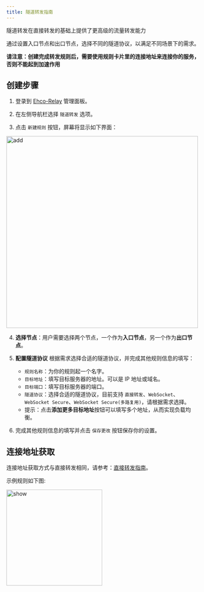 ```yaml
---
title: 隧道转发指南
---
```


隧道转发在直接转发的基础上提供了更高级的流量转发能力

通过设置入口节点和出口节点，选择不同的隧道协议，以满足不同场景下的需求。

**请注意：创建完成转发规则后，需要使用规则卡片里的连接地址来连接你的服务，否则不能起到加速作用**

## 创建步骤

1. 登录到 [Ehco-Relay](https://ehco-relay.cc) 管理面板。

2. 在左侧导航栏选择 `隧道转发` 选项。

3. 点击 `新建规则` 按钮，屏幕将显示如下界面：

 <img src="/assets/rule/tunnel/add.png" alt="add" width="500">

4. **选择节点**：用户需要选择两个节点，一个作为**入口节点**，另一个作为**出口节点**。

5. **配置隧道协议** 根据需求选择合适的隧道协议，并完成其他规则信息的填写：

    - `规则名称`：为你的规则起一个名字。
    - `目标地址`：填写目标服务器的地址。可以是 IP 地址或域名。
    - `目标端口`：填写目标服务器的端口。
    - `隧道协议`：选择合适的隧道协议，目前支持 `直接转发`、`WebSocket`、`WebSocket Secure`、`WebSocket Secure(多路复用)`，请根据需求选择。
    - 提示：点击**添加更多目标地址**按钮可以填写多个地址，从而实现负载均衡。

6. 完成其他规则信息的填写并点击 `保存更改` 按钮保存你的设置。

## 连接地址获取

连接地址获取方式与直接转发相同，请参考：[直接转发指南](direct.md)。

示例规则如下图:

<img src="/assets/rule/tunnel/show.png" alt="show" width="250">
